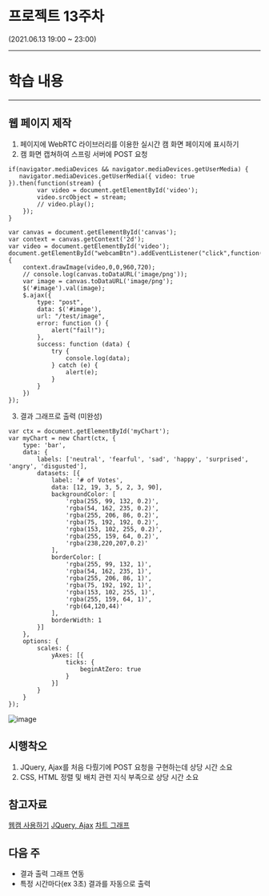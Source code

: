 # 프로젝트 13주차

(2021.06.13 19:00 ~ 23:00)

***
# 학습 내용
***

## 웹 페이지 제작
1. 페이지에 WebRTC 라이브러리를 이용한 실시간 캠 화면 페이지에 표시하기
2. 캠 화면 캡쳐하여 스프링 서버에 POST 요청
```jquery-css
if(navigator.mediaDevices && navigator.mediaDevices.getUserMedia) {
   navigator.mediaDevices.getUserMedia({ video: true }).then(function(stream) {
        var video = document.getElementById('video');
        video.srcObject = stream;
        // video.play();
    });
}

var canvas = document.getElementById('canvas');
var context = canvas.getContext('2d');
var video = document.getElementById('video');
document.getElementById("webcamBtn").addEventListener("click",function() {
    context.drawImage(video,0,0,960,720);
    // console.log(canvas.toDataURL('image/png'));
    var image = canvas.toDataURL('image/png');
    $('#image').val(image);
    $.ajax({
        type: "post",
        data: $('#image'),
        url: "/test/image",
        error: function () {
            alert("fail!");
        },
        success: function (data) {
            try {
                console.log(data);
            } catch (e) {
                alert(e);
            }
        }
    })
});
```
3. 결과 그래프로 출력 (미완성)
```jquery-css
var ctx = document.getElementById('myChart');
var myChart = new Chart(ctx, {
    type: 'bar',
    data: {
        labels: ['neutral', 'fearful', 'sad', 'happy', 'surprised', 'angry', 'disgusted'],
        datasets: [{
            label: '# of Votes',
            data: [12, 19, 3, 5, 2, 3, 90],
            backgroundColor: [
                'rgba(255, 99, 132, 0.2)',
                'rgba(54, 162, 235, 0.2)',
                'rgba(255, 206, 86, 0.2)',
                'rgba(75, 192, 192, 0.2)',
                'rgba(153, 102, 255, 0.2)',
                'rgba(255, 159, 64, 0.2)',
                'rgba(238,220,207,0.2)'
            ],
            borderColor: [
                'rgba(255, 99, 132, 1)',
                'rgba(54, 162, 235, 1)',
                'rgba(255, 206, 86, 1)',
                'rgba(75, 192, 192, 1)',
                'rgba(153, 102, 255, 1)',
                'rgba(255, 159, 64, 1)',
                'rgb(64,120,44)'
            ],
            borderWidth: 1
        }]
    },
    options: {
        scales: {
            yAxes: [{
                ticks: {
                    beginAtZero: true
                }
            }]
        }
    }
});
```
![image](https://user-images.githubusercontent.com/69145799/121810231-ef7e6500-cc9a-11eb-9ec8-11c8991f4028.png)

## 시행착오
1. JQuery, Ajax를 처음 다뤘기에 POST 요청을 구현하는데 상당 시간 소요 
2. CSS, HTML 정렬 및 배치 관련 지식 부족으로 상당 시간 소요

## 참고자료
[웹캠 사용하기](https://ddochi-dev.tistory.com/entry/HTML-웹캠-사용하기)
[JQuery, Ajax](http://blog.naver.com/PostView.nhn?blogId=kkforgg&logNo=220358259789)
[차트 그래프](https://coding-restaurant.tistory.com/65)

## 다음 주
- 결과 출력 그래프 연동
- 특정 시간마다(ex 3초) 결과를 자동으로 출력 